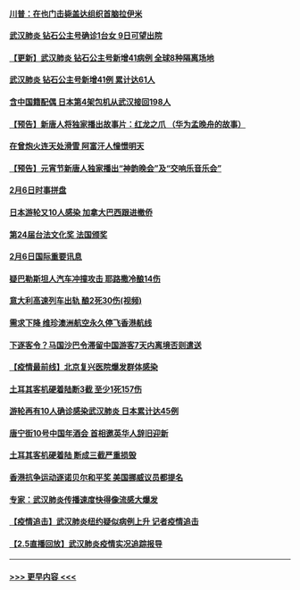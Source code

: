 #### [川普：在也门击毙盖达组织首脑拉伊米](../pages/prog202/a102771528.md?t=02071611) 
#### [武汉肺炎 钻石公主号确诊1台女 9日可望出院](../pages/prog202/a102771518.md?t=02071611) 
#### [【更新】武汉肺炎 钻石公主号新增41病例 全球8种隔离场地](../pages/prog202/a102770740.md?t=02071611) 
#### [武汉肺炎 钻石公主号新增41例 累计达61人](../pages/prog202/a102771486.md?t=02071611) 
#### [含中国籍配偶 日本第4架包机从武汉接回198人](../pages/prog202/a102771472.md?t=02071611) 
#### [【预告】新唐人将独家播出故事片：红龙之爪 （华为孟晚舟的故事）](../pages/prog202/a102767728.md?t=02071611) 
#### [在曾炮火连天处滑雪 阿富汗人憧憬明天](../pages/prog202/a102771290.md?t=02071611) 
#### [【预告】元宵节新唐人独家播出“神韵晚会”及“交响乐音乐会”](../pages/prog202/a102767674.md?t=02071611) 
#### [2月6日时事拼盘](../pages/prog202/a102771225.md?t=02071611) 
#### [日本游轮又10人感染 加拿大巴西跟进撤侨](../pages/prog202/a102771084.md?t=02071611) 
#### [第24届台法文化奖 法国颁奖](../pages/prog202/a102771032.md?t=02071611) 
#### [2月6日国际重要讯息](../pages/prog202/a102770794.md?t=02071611) 
#### [疑巴勒斯坦人汽车冲撞攻击 耶路撒冷酿14伤](../pages/prog202/a102770586.md?t=02071611) 
#### [意大利高速列车出轨 酿2死30伤(视频)](../pages/prog202/a102770762.md?t=02071611) 
#### [需求下降 维珍澳洲航空永久停飞香港航线](../pages/prog202/a102770751.md?t=02071611) 
#### [下逐客令？马国沙巴令滞留中国游客7天内离境否则遣送](../pages/prog202/a102770640.md?t=02071611) 
#### [【疫情最前线】北京复兴医院爆发群体感染](../pages/prog202/a102770602.md?t=02071611) 
#### [土耳其客机硬着陆断3截 至少1死157伤](../pages/prog202/a102770508.md?t=02071611) 
#### [游轮再有10人确诊感染武汉肺炎 日本累计达45例](../pages/prog202/a102770476.md?t=02071611) 
#### [唐宁街10号中国年酒会 首相邀英华人辞旧迎新](../pages/prog202/a102770458.md?t=02071611) 
#### [土耳其客机硬着陆 断成三截严重损毁](../pages/prog202/a102770239.md?t=02071611) 
#### [香港抗争运动逐诺贝尔和平奖 美国挪威议员都提名](../pages/prog202/a102770390.md?t=02071611) 
#### [专家：武汉肺炎传播速度快得像流感大爆发](../pages/prog202/a102770132.md?t=02071611) 
#### [【疫情追击】武汉肺炎纽约疑似病例上升 记者疫情追击](../pages/prog202/a102770000.md?t=02071611) 
#### [【2.5直播回放】武汉肺炎疫情实况追踪报导](../pages/prog202/a102769913.md?t=02071611) 

----
#### [ >>> 更早内容 <<< ](../indexes/prog202-earlier.md)
